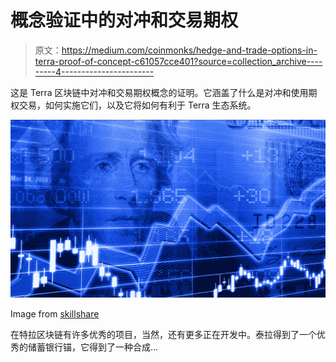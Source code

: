 # 概念验证中的对冲和交易期权

> 原文：<https://medium.com/coinmonks/hedge-and-trade-options-in-terra-proof-of-concept-c61057cce401?source=collection_archive---------4----------------------->

这是 Terra 区块链中对冲和交易期权概念的证明。它涵盖了什么是对冲和使用期权交易，如何实施它们，以及它将如何有利于 Terra 生态系统。

![](img/74451058b64b26da0f1302595c10fc57.png)

Image from [skillshare](https://static.skillshare.com/uploads/video/thumbnails/7242698b29922f4046cf1bface5e1134/original)

在特拉区块链有许多优秀的项目，当然，还有更多正在开发中。泰拉得到了一个优秀的储蓄银行锚，它得到了一种合成…